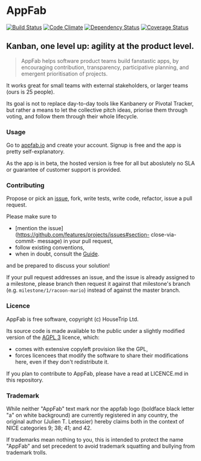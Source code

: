 # AppFab

[![Build Status](https://travis-ci.org/mezis/appfab.png?branch=master)](https://travis-ci.org/mezis/appfab)
[![Code Climate](https://codeclimate.com/github/mezis/appfab.png)](https://codeclimate.com/github/mezis/appfab)
[![Dependency Status](https://gemnasium.com/mezis/appfab.png)](https://gemnasium.com/mezis/appfab)
[![Coverage Status](https://coveralls.io/repos/mezis/appfab/badge.png)](https://coveralls.io/r/mezis/appfab)

## Kanban, one level up: agility at the product level.

> AppFab helps software product teams build fanstastic apps, by encouraging
> contribution, transparency, participative planning, and emergent
> prioritisation of projects.

It works great for small teams with external stakeholders,  or larger teams
(ours is 25 people).

Its goal is not to replace day-to-day tools like Kanbanery or Pivotal
Tracker, but rather a means to let the collective pitch ideas, priorise them
through voting, and follow them through their whole lifecycle.


### Usage

Go to [appfab.io](http://appfab.io/) and create your account. Signup is free
and the app is pretty self-explanatory.

As the app is in beta, the hosted version is free for all but aboslutely no
SLA or guarantee of customer support is provided.


### Contributing

Propose or pick an [issue](https://github.com/mezis/appfab/issues), fork,
write tests, write code, refactor, issue a pull request.

Please make sure to

- [mention the issue](https://github.com/features/projects/issues#section-
close-via-commit- message) in your pull request,
- follow existing conventions,
- when in doubt, consult the [Guide](https://github.com/styleguide/ruby).

and be prepared to discuss your solution!

If your pull request addresses an issue, and the issue is already assigned
to a milestone, please branch then request it against that milestone's
branch (e.g. `milestone/1/racoon-mario`) instead of against the master
branch.

### Licence

AppFab is free software, copyright (c) HouseTrip Ltd.

Its source code is made available to the public under a slightly modified
version of the [AGPL 3](http://www.gnu.org/licenses/agpl-3.0.html) licence,
which:

- comes with extensive copyleft provision like the GPL,
- forces licencees that modify the software to share their modifications here, even if they don't redistribute it.

If you plan to contribute to AppFab, please have a read at LICENCE.md in
this repository.


### Trademark

While neither "AppFab" text mark nor the appfab logo (boldface black letter
"a" on white background) are currently registered in any country, the
original author (Julien T. Letessier) hereby claims both in the context of
NICE categories 9; 38; 41; and 42.

If trademarks mean nothing to you, this is intended to protect the name
"AppFab" and set precedent to avoid trademark squatting and bullying from
trademark trolls.
